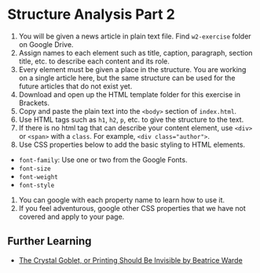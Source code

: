 # Structure Analysis Part 2

1. You will be given a news article in plain text file. Find `w2-exercise` folder on Google Drive.
1. Assign names to each element such as title, caption, paragraph, section title, etc. to describe each content and its role.
1. Every element must be given a place in the structure. You are working on a single article here, but the same structure can be used for the future articles that do not exist yet.
1. Download and open up the HTML template folder for this exercise in Brackets.
1. Copy and paste the plain text into the `<body>` section of `index.html`.
1. Use HTML tags such as `h1`, `h2`, `p`, etc. to give the structure to the text.
1. If there is no html tag that can describe your content element, use `<div>` or `<span>` with a `class`. For example, `<div class="author">`.
1. Use CSS properties below to add the basic styling to HTML elements.
  - `font-family`: Use one or two from the Google Fonts.
  - `font-size`
  - `font-weight`
  - `font-style`
1. You can google with each property name to learn how to use it.
1. If you feel adventurous, google other CSS properties that we have not covered and apply to your page.

## Further Learning
- [The Crystal Goblet, or Printing Should Be Invisible by Beatrice Warde](http://www.arts.ucsb.edu/faculty/reese/classes/artistsbooks/Beatrice%20Warde,%20The%20Crystal%20Goblet.pdf)
